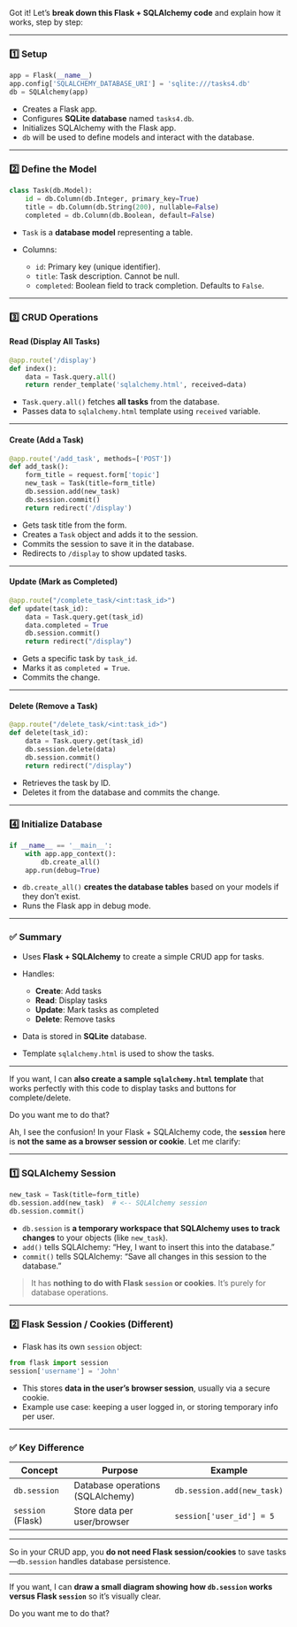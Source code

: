 



Got it! Let’s **break down this Flask + SQLAlchemy code** and explain how it works, step by step:

---

### **1️⃣ Setup**

```python
app = Flask(__name__)
app.config['SQLALCHEMY_DATABASE_URI'] = 'sqlite:///tasks4.db'
db = SQLAlchemy(app)
```

* Creates a Flask app.
* Configures **SQLite database** named `tasks4.db`.
* Initializes SQLAlchemy with the Flask app.
* `db` will be used to define models and interact with the database.

---

### **2️⃣ Define the Model**

```python
class Task(db.Model):
    id = db.Column(db.Integer, primary_key=True)
    title = db.Column(db.String(200), nullable=False)
    completed = db.Column(db.Boolean, default=False)
```

* `Task` is a **database model** representing a table.
* Columns:

  * `id`: Primary key (unique identifier).
  * `title`: Task description. Cannot be null.
  * `completed`: Boolean field to track completion. Defaults to `False`.

---

### **3️⃣ CRUD Operations**

#### **Read (Display All Tasks)**

```python
@app.route('/display')
def index():
    data = Task.query.all()
    return render_template('sqlalchemy.html', received=data)
```

* `Task.query.all()` fetches **all tasks** from the database.
* Passes data to `sqlalchemy.html` template using `received` variable.

---

#### **Create (Add a Task)**

```python
@app.route('/add_task', methods=['POST'])
def add_task():
    form_title = request.form['topic']
    new_task = Task(title=form_title)
    db.session.add(new_task)
    db.session.commit()
    return redirect('/display')
```

* Gets task title from the form.
* Creates a `Task` object and adds it to the session.
* Commits the session to save it in the database.
* Redirects to `/display` to show updated tasks.

---

#### **Update (Mark as Completed)**

```python
@app.route("/complete_task/<int:task_id>")
def update(task_id):
    data = Task.query.get(task_id)
    data.completed = True
    db.session.commit()
    return redirect("/display")
```

* Gets a specific task by `task_id`.
* Marks it as `completed = True`.
* Commits the change.

---

#### **Delete (Remove a Task)**

```python
@app.route("/delete_task/<int:task_id>")
def delete(task_id):
    data = Task.query.get(task_id)
    db.session.delete(data)
    db.session.commit()
    return redirect("/display")
```

* Retrieves the task by ID.
* Deletes it from the database and commits the change.

---

### **4️⃣ Initialize Database**

```python
if __name__ == '__main__':
    with app.app_context():
        db.create_all()
    app.run(debug=True)
```

* `db.create_all()` **creates the database tables** based on your models if they don’t exist.
* Runs the Flask app in debug mode.

---

### ✅ **Summary**

* Uses **Flask + SQLAlchemy** to create a simple CRUD app for tasks.
* Handles:

  * **Create**: Add tasks
  * **Read**: Display tasks
  * **Update**: Mark tasks as completed
  * **Delete**: Remove tasks
* Data is stored in **SQLite** database.
* Template `sqlalchemy.html` is used to show the tasks.

---

If you want, I can **also create a sample `sqlalchemy.html` template** that works perfectly with this code to display tasks and buttons for complete/delete.

Do you want me to do that?








Ah, I see the confusion! In your Flask + SQLAlchemy code, the **`session`** here is **not the same as a browser session or cookie**. Let me clarify:

---

### **1️⃣ SQLAlchemy Session**

```python
new_task = Task(title=form_title)
db.session.add(new_task)  # <-- SQLAlchemy session
db.session.commit()
```

* `db.session` is **a temporary workspace that SQLAlchemy uses to track changes** to your objects (like `new_task`).
* `add()` tells SQLAlchemy: “Hey, I want to insert this into the database.”
* `commit()` tells SQLAlchemy: “Save all changes in this session to the database.”

> It has **nothing to do with Flask `session` or cookies**. It’s purely for database operations.

---

### **2️⃣ Flask Session / Cookies (Different)**

* Flask has its own `session` object:

```python
from flask import session
session['username'] = 'John'
```

* This stores **data in the user’s browser session**, usually via a secure cookie.
* Example use case: keeping a user logged in, or storing temporary info per user.

---

### ✅ **Key Difference**

| Concept           | Purpose                          | Example                    |
| ----------------- | -------------------------------- | -------------------------- |
| `db.session`      | Database operations (SQLAlchemy) | `db.session.add(new_task)` |
| `session` (Flask) | Store data per user/browser      | `session['user_id'] = 5`   |

---

So in your CRUD app, you **do not need Flask session/cookies** to save tasks—`db.session` handles database persistence.

---

If you want, I can **draw a small diagram showing how `db.session` works versus Flask `session`** so it’s visually clear.

Do you want me to do that?
